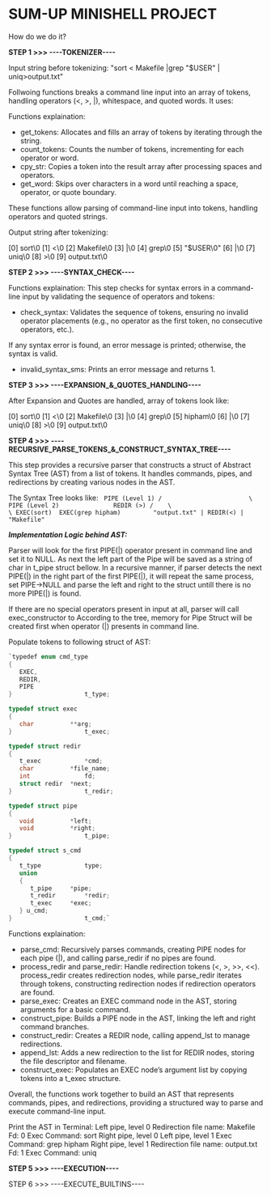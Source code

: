 
# SUM-UP MINISHELL PROJECT

How do we do it?

**STEP 1 >>> ----TOKENIZER----**

Input string before tokenizing: "sort   < Makefile |grep "$USER" | uniq>output.txt"

Follwoing functions breaks a command line input into an array of tokens, handling operators (<, >, |), whitespace, and quoted words. It uses:

Functions explaination: 
   - get_tokens:        Allocates and fills an array of tokens by iterating through the string.
   - count_tokens:      Counts the number of tokens, incrementing for each operator or word.
   - cpy_str:           Copies a token into the result array after processing spaces and operators.
   - get_word:          Skips over characters in a word until reaching a space, operator, or quote boundary.

These functions allow parsing of command-line input into tokens, handling operators and quoted strings.

Output string after tokenizing:

   [0] sort\0 
   [1] <\0
   [2] Makefile\0
   [3] |\0
   [4] grep\0
   [5] "$USER\0"
   [6] |\0
   [7] uniq\0
   [8] >\0
   [9] output.txt\0


**STEP 2 >>> ----SYNTAX_CHECK----**

Functions explaination: 
This step checks for syntax errors in a command-line input by validating the sequence of operators and tokens:
   - check_syntax: Validates the sequence of tokens, ensuring no invalid operator placements 
   (e.g., no operator as the first token, no consecutive operators, etc.).

If any syntax error is found, an error message is printed; otherwise, the syntax is valid.
   - invalid_syntax_sms: Prints an error message and returns 1.


**STEP 3 >>> ----EXPANSION_&_QUOTES_HANDLING----**

After Expansion and Quotes are handled, array of tokens look like:

   [0] sort\0 
   [1] <\0
   [2] Makefile\0
   [3] |\0
   [4] grep\0
   [5] hipham\0
   [6] |\0
   [7] uniq\0
   [8] >\0
   [9] output.txt\0


**STEP 4 >>> ----RECURSIVE_PARSE_TOKENS_&_CONSTRUCT_SYNTAX_TREE----**

This step provides a recursive parser that constructs a struct of Abstract Syntax Tree (AST) from a list of tokens. It handles commands, pipes, 
and redirections by creating various nodes in the AST.

The Syntax Tree looks like: 
`
                   PIPE (Level 1)
           /                        \
        PIPE (Level 2)               REDIR (>)
       /    \                          \
 EXEC(sort)  EXEC(grep hipham)         "output.txt"
   |
REDIR(<)
   |
"Makefile"`

***Implementation Logic behind AST:***

Parser will look for the first PIPE(|) operator present in command line and set it to NULL. As next the left part of the Pipe will be saved as a string of char in t_pipe struct bellow. In a recursive manner, if parser detects the next PIPE(|) in the right part of the first PIPE(|), it will repeat the same process, set PIPE->NULL and parse the left and right to the struct untill there is no more PIPE(|) is found.



If there are no special operators present in input at all, parser will call exec_constructor to 
According to the tree, memory for Pipe Struct will be created first when operator (|) presents in command line.

Populate tokens to following struct of AST:
   ```c
   `typedef enum cmd_type
   {
      EXEC,
      REDIR,
      PIPE
   }					t_type;

   typedef struct exec
   {
      char			**arg;
   }					t_exec;

   typedef struct redir
   {
      t_exec			*cmd;
      char			*file_name;
      int				fd;
      struct redir	*next;
   }					t_redir;

   typedef struct pipe
   {
      void			*left;
      void			*right;
   }					t_pipe;

   typedef struct s_cmd
   {
      t_type			type;
      union
      {
         t_pipe		*pipe;
         t_redir		*redir;
         t_exec		*exec;
      } u_cmd;
   }					t_cmd;`
   ```

Functions explaination: 
   - parse_cmd:                           Recursively parses commands, creating PIPE nodes for each pipe (|), and calling parse_redir if no pipes are found.
   - process_redir and parse_redir:       Handle redirection tokens (<, >, >>, <<). process_redir creates redirection nodes, while parse_redir iterates through tokens, constructing redirection nodes if redirection operators are found.
   - parse_exec:                          Creates an EXEC command node in the AST, storing arguments for a basic command.
   - construct_pipe:                      Builds a PIPE node in the AST, linking the left and right command branches.
   - construct_redir:                     Creates a REDIR node, calling append_lst to manage redirections.
   - append_lst:                          Adds a new redirection to the list for REDIR nodes, storing the file descriptor and filename.
   - construct_exec:                      Populates an EXEC node’s argument list by copying tokens into a t_exec structure.


Overall, the functions work together to build an AST that represents commands, pipes, and redirections, providing a structured way to parse and execute command-line input.

Print the AST in Terminal: 
   Left pipe, level 0 
      Redirection file name: Makefile
      Fd: 0
         Exec Command: sort 
   Right pipe, level 0 
      Left pipe, level 1 
         Exec Command: grep hipham 
      Right pipe, level 1 
         Redirection file name: output.txt
         Fd: 1
         Exec Command: uniq

**STEP 5 >>> ----EXECUTION----**


STEP 6 >>> ----EXECUTE_BUILTINS----

